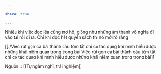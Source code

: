 ---  
share: true  
---  
Nhiều khi việc đọc lên cũng mơ hồ, giống như những âm thanh vô nghĩa đi vào tai rồi đi ra. Chỉ khi đọc hết quyển sách thì nó mới rõ ràng  
[[./Việc rút gọn cả bài thành câu tóm tắt chỉ có tác dụng khi mình hiểu dược những khái niệm quan trọng trong bài|Việc rút gọn cả bài thành câu tóm tắt chỉ có tác dụng khi mình hiểu dược những khái niệm quan trọng trong bài]]   
Nguồn :: [[Tự ngẫm nghĩ, trải nghiệm]]  
